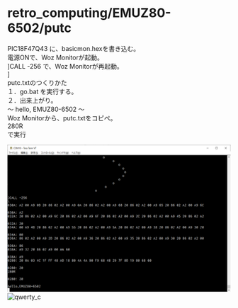 # retro_computing/EMUZ80-6502/putc
PIC18F47Q43 に、basicmon.hexを書き込む。
\
電源ONで、Woz Monitorが起動。
\
]CALL -256 で、Woz Monitorが再起動。
\
]
\
putc.txtのつくりかた
\
１．go.bat を実行する。
\
２．出来上がり。
\
～ hello, EMUZ80-6502 ～
\
Woz Monitorから、putc.txtをコピペ。
\
280R
\
で実行

![qwerty_c](https://github.com/kadokuratsuyoshi/retro_computing/blob/main/EMUZ80-6502/putc/6502c.png)
![qwerty_c](https://github.com/kadokuratsuyoshi/retro_computing/blob/main/EMUZ80-6502/putc/6502bas.JPG)
